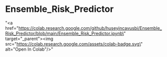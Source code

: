 # Ensemble_Risk_Predictor

 "<a href=\"https://colab.research.google.com/github/huseyincavusbi/Ensemble_Risk_Predictor/blob/main/Ensemble_Risk_Predictor.ipynb\" target=\"_parent\"><img src=\"https://colab.research.google.com/assets/colab-badge.svg\" alt=\"Open In Colab\"/></a>"
